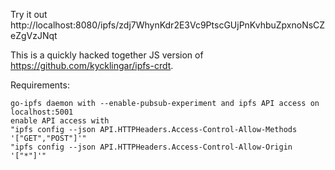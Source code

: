 Try it out http://localhost:8080/ipfs/zdj7WhynKdr2E3Vc9PtscGUjPnKvhbuZpxnoNsCZeZgVzJNqt

This is a quickly hacked together JS version of https://github.com/kycklingar/ipfs-crdt.

Requirements:

    go-ipfs daemon with --enable-pubsub-experiment and ipfs API access on localhost:5001
    enable API access with 
    "ipfs config --json API.HTTPHeaders.Access-Control-Allow-Methods '["GET","POST"]'"
    "ipfs config --json API.HTTPHeaders.Access-Control-Allow-Origin '["*"]'"
